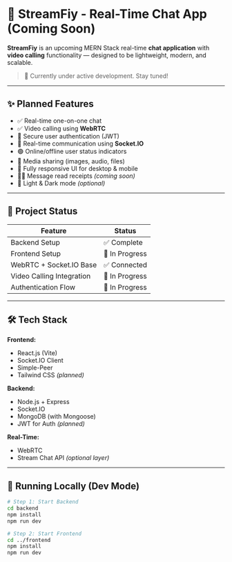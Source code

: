 # 🚀 StreamFiy - Real-Time Chat App (Coming Soon)

**StreamFiy** is an upcoming MERN Stack real-time **chat application** with **video calling** functionality — designed to be lightweight, modern, and scalable.

> 🧪 Currently under active development. Stay tuned!

---

## ✨ Planned Features

- ✅ Real-time one-on-one chat
- ✅ Video calling using **WebRTC**
- 🔐 Secure user authentication (JWT)
- 📡 Real-time communication using **Socket.IO**
- 🟢 Online/offline user status indicators
- 📁 Media sharing (images, audio, files)
- 🧩 Fully responsive UI for desktop & mobile
- 🕵️‍♂️ Message read receipts *(coming soon)*
- 🎨 Light & Dark mode *(optional)*

---

## 🚧 Project Status

| Feature                    | Status       |
|---------------------------|--------------|
| Backend Setup             | ✅ Complete   |
| Frontend Setup            | 🔄 In Progress  |
| WebRTC + Socket.IO Base   | ✅ Connected  |
| Video Calling Integration | 🔄 In Progress |
| Authentication Flow       | 🔄 In Progress |

---

## 🛠 Tech Stack

**Frontend:**
- React.js (Vite)
- Socket.IO Client
- Simple-Peer
- Tailwind CSS *(planned)*

**Backend:**
- Node.js + Express
- Socket.IO
- MongoDB (with Mongoose)
- JWT for Auth *(planned)*

**Real-Time:**
- WebRTC
- Stream Chat API *(optional layer)*


---

## 🧪 Running Locally (Dev Mode)

```bash
# Step 1: Start Backend
cd backend
npm install
npm run dev

# Step 2: Start Frontend
cd ../frontend
npm install
npm run dev
